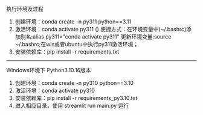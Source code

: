 执行环境及过程
1. 创建环境：conda create -n py311 python==3.11
2. 激活环境：conda activate py311 ()
   便捷方式：在环境变量中(~/.bashrc)添加别名:alias py311="conda activate py311"
   更新环境变量:source ~/.bashrc;在wls或者ubuntu中执行py311激活环境；
3. 安装依赖库：pip install -r requirements.txt
------------------------------------------------------------------------------------------------------
Windows环境下 Python3.10.16版本
1. 创建环境：conda create -n py310 python==3.10
2. 激活环境：conda activate py310
3. 安装依赖库：pip install -r requirements_py3.10.txt
4. 进入相应目录，使用 streamlit run main.py 运行